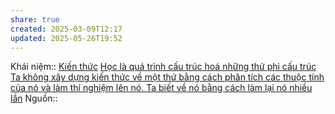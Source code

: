 ```yaml
---
share: true
created: 2025-03-09T12:17
updated: 2025-05-26T19:52
---
```

Khái niệm:: [Kiến thức](../../%CE%9E%20Kh%C3%A1i%20ni%E1%BB%87m/Ki%E1%BA%BFn%20th%E1%BB%A9c.md)
[Học là quá trình cấu trúc hoá những thứ phi cấu trúc](./H%E1%BB%8Dc%20l%C3%A0%20qu%C3%A1%20tr%C3%ACnh%20c%E1%BA%A5u%20tr%C3%BAc%20ho%C3%A1%20nh%E1%BB%AFng%20th%E1%BB%A9%20phi%20c%E1%BA%A5u%20tr%C3%BAc.md)
[Ta không xây dựng kiến thức về một thứ bằng cách phân tích các thuộc tính của nó và làm thí nghiệm lên nó. Ta biết về nó bằng cách làm lại nó nhiều lần](../B%E1%BA%A3n%20th%E1%BB%83%20lu%E1%BA%ADn/Ta%20kh%C3%B4ng%20x%C3%A2y%20d%E1%BB%B1ng%20ki%E1%BA%BFn%20th%E1%BB%A9c%20v%E1%BB%81%20m%E1%BB%99t%20th%E1%BB%A9%20b%E1%BA%B1ng%20c%C3%A1ch%20ph%C3%A2n%20t%C3%ADch%20c%C3%A1c%20thu%E1%BB%99c%20t%C3%ADnh%20c%E1%BB%A7a%20n%C3%B3%20v%C3%A0%20l%C3%A0m%20th%C3%AD%20nghi%E1%BB%87m%20l%C3%AAn%20n%C3%B3.%20Ta%20bi%E1%BA%BFt%20v%E1%BB%81%20n%C3%B3%20b%E1%BA%B1ng%20c%C3%A1ch%20l%C3%A0m%20l%E1%BA%A1i%20n%C3%B3%20nhi%E1%BB%81u%20l%E1%BA%A7n.md)
Nguồn:: 